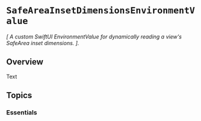 # ``SafeAreaInsetDimensionsEnvironmentValue``

_[ A custom SwiftUI EnvironmentValue for dynamically reading a view's SafeArea inset dimensions. ]._

## Overview

<!--@START_MENU_TOKEN@-->Text<!--@END_MENU_TOKEN@-->

## Topics

### Essentials

